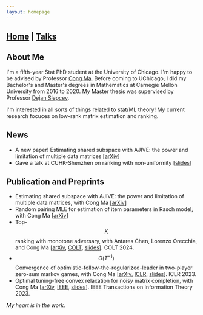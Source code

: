 ```yaml
---
layout: homepage
---
```

## [Home](/index.md) | [Talks](/talks.md) 

## About Me

I'm a fifth-year Stat PhD student at the University of Chicago. I'm happy to be advised by Professor [Cong Ma](https://congma1028.github.io/). 
Before coming to UChicago, I did my Bachelor's and Master's degrees in Mathematics at Carnegie Mellon University from 2016 to 2020. My Master thesis was supervised by Professor [Dejan Slepcev](https://www.math.cmu.edu/~slepcev/).

I'm interested in all sorts of things related to stat/ML theory! My current research focuces on low-rank matrix estimation and ranking.

## News

* A new paper! Estimating shared subspace with AJIVE: the power and limitation of multiple data matrices [[arXiv](https://arxiv.org/abs/2501.09336)]
* Gave a talk at CUHK-Shenzhen on ranking with non-uniformity [[slides](/assets/slides/ranking.pdf)]

## Publication and Preprints
* Estimating shared subspace with AJIVE: the power and limitation of multiple data matrices, with Cong Ma [[arXiv](https://arxiv.org/abs/2501.09336)]
* Random pairing MLE for estimation of item parameters in Rasch model, with Cong Ma [[arXiv](https://arxiv.org/abs/2406.13989)]
* Top-$$K$$ ranking with monotone adversary, with Antares Chen, Lorenzo Orecchia, and Cong Ma [[arXiv](https://arxiv.org/abs/2402.07445), [COLT](https://proceedings.mlr.press/v247/yang24b), [slides](/assets/slides/topK_semirandom.pdf)]. COLT 2024.
* $$O(T^{−1})$$ Convergence of optimistic-follow-the-regularized-leader in two-player zero-sum markov games, with Cong Ma [[arXiv](https://arxiv.org/abs/2209.12430), [ICLR](https://openreview.net/pdf?id=VWqiPBB_EM), [slides](/assets/slides/OFTRL.pdf)]. ICLR 2023. 
* Optimal tuning-free convex relaxation for noisy matrix completion, with Cong Ma [[arXiv](https://arxiv.org/abs/2207.05802), [IEEE](https://ieeexplore.ieee.org/abstract/document/10147023), [slides](/assets/slides/sqrtMC.pdf)]. IEEE Transactions on Information Theory 2023.

<!-- ## Misc
* Talk on matrix completion at 2024 IDEAL Get Ready for Research Workshop [[slides](/assets/slides/MatrixCompletion.pdf)] -->

*My heart is in the work.*

<!-- 

{% include_relative _includes/publications.md %}

{% include_relative _includes/services.md %} -->
